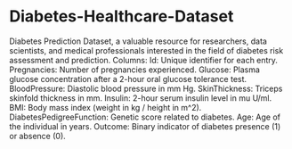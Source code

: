 # Diabetes-Healthcare-Dataset
Diabetes Prediction Dataset, a valuable resource for researchers, data scientists, and medical professionals interested in the field of diabetes risk assessment and prediction.
Columns:
Id: Unique identifier for each entry.
Pregnancies: Number of pregnancies experienced.
Glucose: Plasma glucose concentration after a 2-hour oral glucose tolerance test.
BloodPressure: Diastolic blood pressure in mm Hg.
SkinThickness: Triceps skinfold thickness in mm.
Insulin: 2-hour serum insulin level in mu U/ml.
BMI: Body mass index (weight in kg / height in m^2).
DiabetesPedigreeFunction: Genetic score related to diabetes.
Age: Age of the individual in years.
Outcome: Binary indicator of diabetes presence (1) or absence (0).
